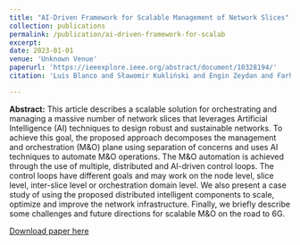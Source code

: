 ```yaml
---
title: "AI-Driven Framework for Scalable Management of Network Slices"
collection: publications
permalink: /publication/ai-driven-framework-for-scalab
excerpt:
date: 2023-01-01
venue: 'Unknown Venue'
paperurl: 'https://ieeexplore.ieee.org/abstract/document/10328194/'
citation: 'Luis Blanco and Sławomir Kukliński and Engin Zeydan and Farhad Rezazadeh and Ashima Chawla and Lanfranco Zanzi and Francesco Devoti and Robert Kolakowski and Vasiliki Vlahodimitropoulou and Ioannis Chochliouros and Anne-Marie Bosneag and Sihem Cherrared and Luis A. Garrido and Sergio Barrachina-Muñoz and Josep Mangues (2023). AI-Driven Framework for Scalable Management of Network Slices. <i>Unknown Venue</i>.'

---
```

**Abstract:** This article describes a scalable solution for orchestrating and managing a massive number of network slices that leverages Artificial Intelligence (AI) techniques to design robust and sustainable networks. To achieve this goal, the proposed approach decomposes the management and orchestration (M&O) plane using separation of concerns and uses AI techniques to automate M&O operations. The M&O automation is achieved through the use of multiple, distributed and AI-driven control loops. The control loops have different goals and may work on the node level, slice level, inter-slice level or orchestration domain level. We also present a case study of using the proposed distributed intelligent components to scale, optimize and improve the network infrastructure. Finally, we briefly describe some challenges and future directions for scalable M&O on the road to 6G.

[Download paper here](https://ieeexplore.ieee.org/abstract/document/10328194/)
